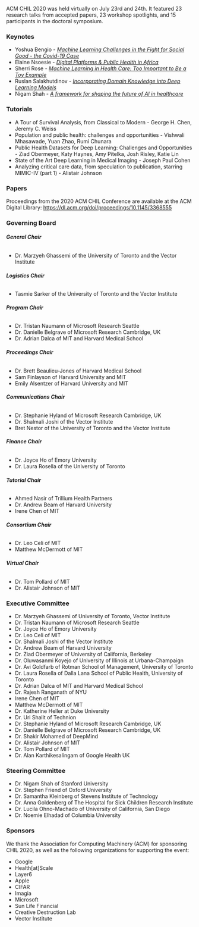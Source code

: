 ACM CHIL 2020 was held virtually on July 23rd and 24th. It featured 23 research talks from accepted papers, 23 workshop spotlights, and 15 participants in the doctoral symposium.

### Keynotes

- Yoshua Bengio - <a href="https://slideslive.com/38931907/machine-learning-challenges-in-the-fight-for-social-good-the-covid19-case" target="_blank" rel="noopener">_Machine Learning Challenges in the Fight for Social Good - the Covid-19 Case_</a>
- Elaine Nsoesie - <a href="https://slideslive.com/38931908/digital-platforms-public-health-in-africa" target="_blank" rel="noopener">_Digital Platforms & Public Health in Africa_</a>
- Sherri Rose - <a href="https://slideslive.com/38931910/machine-learning-in-health-care-too-important-to-be-a-toy-example" target="_blank" rel="noopener">_Machine Learning in Health Care: Too Important to Be a Toy Example_</a>
- Ruslan Salakhutdinov - <a href="https://slideslive.com/38931911/incorporating-domain-knowledge-into-deep-learning-models" target="_blank" rel="noopener">_Incorporating Domain Knowledge into Deep Learning Models_</a>
- Nigam Shah - <a href="https://slideslive.com/38931909/a-framework-for-shaping-the-future-of-ai-in-healthcare " target="_blank" rel="noopener">_A framework for shaping the future of AI in healthcare_</a>

### Tutorials

- A Tour of Survival Analysis, from Classical to Modern - George H. Chen, Jeremy C. Weiss
- Population and public health: challenges and opportunities - Vishwali Mhasawade, Yuan Zhao, Rumi Chunara
- Public Health Datasets for Deep Learning: Challenges and Opportunities - Ziad Obermeyer, Katy Haynes, Amy Pitelka, Josh Risley, Katie Lin
- State of the Art Deep Learning in Medical Imaging - Joseph Paul Cohen
- Analyzing critical care data, from speculation to publication, starring MIMIC-IV (part 1) - Alistair Johnson


### Papers

Proceedings from the 2020 ACM CHIL Conference are available at the ACM Digital Library: <a href="https://dl.acm.org/doi/proceedings/10.1145/3368555" target="_blank" rel="noopener">https://dl.acm.org/doi/proceedings/10.1145/3368555</a>

### Governing Board

###### **General Chair**
- Dr. Marzyeh Ghassemi of the University of Toronto and the Vector Institute
###### **Logistics Chair**
- Tasmie Sarker of the University of Toronto and the Vector Institute
###### **Program Chair**
- Dr. Tristan Naumann of Microsoft Research Seattle
- Dr. Danielle Belgrave of Microsoft Research Cambridge, UK
- Dr. Adrian Dalca of MIT and Harvard Medical School
###### **Proceedings Chair**
- Dr. Brett Beaulieu-Jones of Harvard Medical School
- Sam Finlayson of Harvard University and MIT
- Emily Alsentzer of Harvard University and MIT
###### **Communications Chair**
- Dr. Stephanie Hyland of Microsoft Research Cambridge, UK
- Dr. Shalmali Joshi of the Vector Institute
- Bret Nestor of the University of Toronto and the Vector Institute
###### **Finance Chair**
- Dr. Joyce Ho of Emory University
- Dr. Laura Rosella of the University of Toronto
###### **Tutorial Chair**
- Ahmed Nasir of Trillium Health Partners
- Dr. Andrew Beam of Harvard University
- Irene Chen of MIT
###### **Consortium Chair**
- Dr. Leo Celi of MIT
- Matthew McDermott of MIT
###### **Virtual Chair**
- Dr. Tom Pollard of MIT
- Dr. Alistair Johnson of MIT

### Executive Committee
- Dr. Marzyeh Ghassemi of University of Toronto, Vector Institute
- Dr. Tristan Naumann of Microsoft Research Seattle
- Dr. Joyce Ho of Emory University
- Dr. Leo Celi of MIT
- Dr. Shalmali Joshi of the Vector Institute
- Dr. Andrew Beam of Harvard University
- Dr. Ziad Obermeyer of University of California, Berkeley
- Dr. Oluwasanmi Koyejo of University of Illinois at Urbana-Champaign
- Dr. Avi Goldfarb of Rotman School of Management, University of Toronto
- Dr. Laura Rosella of Dalla Lana School of Public Health, University of Toronto
- Dr. Adrian Dalca of MIT and Harvard Medical School
- Dr. Rajesh Ranganath of NYU
- Irene Chen of MIT
- Matthew McDermott of MIT
- Dr. Katherine Heller at Duke University
- Dr. Uri Shalit of Technion
- Dr. Stephanie Hyland of Microsoft Research Cambridge, UK
- Dr. Danielle Belgrave of Microsoft Research Cambridge, UK
- Dr. Shakir Mohamed of DeepMind
- Dr. Alistair Johnson of MIT
- Dr. Tom Pollard of MIT
- Dr. Alan Karthikesalingam of Google Health UK

### Steering Committee
- Dr. Nigam Shah of Stanford University
- Dr. Stephen Friend of Oxford University
- Dr. Samantha Kleinberg of Stevens Institute of Technology
- Dr. Anna Goldenberg of The Hospital for Sick Children Research Institute
- Dr. Lucila Ohno-Machado of University of California, San Diego
- Dr. Noemie Elhadad of Columbia University

### Sponsors
We thank the Association for Computing Machinery (ACM) for sponsoring CHIL 2020, as well as the following organizations for supporting the event:

- Google
- Health[at]Scale
- Layer6
- Apple
- CIFAR
- Imagia
- Microsoft
- Sun Life Financial
- Creative Destruction Lab
- Vector Institute

